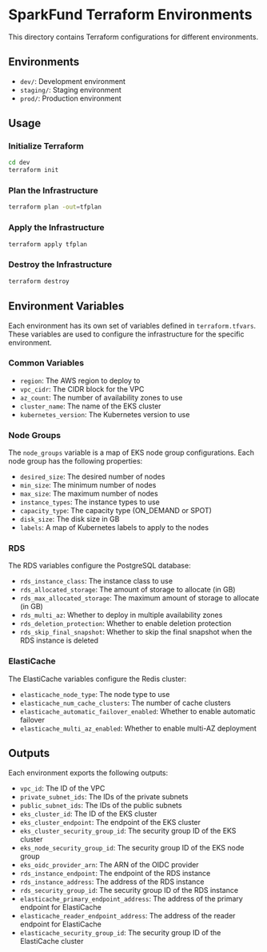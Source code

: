# SparkFund Terraform Environments

This directory contains Terraform configurations for different environments.

## Environments

- `dev/`: Development environment
- `staging/`: Staging environment
- `prod/`: Production environment

## Usage

### Initialize Terraform

```bash
cd dev
terraform init
```

### Plan the Infrastructure

```bash
terraform plan -out=tfplan
```

### Apply the Infrastructure

```bash
terraform apply tfplan
```

### Destroy the Infrastructure

```bash
terraform destroy
```

## Environment Variables

Each environment has its own set of variables defined in `terraform.tfvars`. These variables are used to configure the infrastructure for the specific environment.

### Common Variables

- `region`: The AWS region to deploy to
- `vpc_cidr`: The CIDR block for the VPC
- `az_count`: The number of availability zones to use
- `cluster_name`: The name of the EKS cluster
- `kubernetes_version`: The Kubernetes version to use

### Node Groups

The `node_groups` variable is a map of EKS node group configurations. Each node group has the following properties:

- `desired_size`: The desired number of nodes
- `min_size`: The minimum number of nodes
- `max_size`: The maximum number of nodes
- `instance_types`: The instance types to use
- `capacity_type`: The capacity type (ON_DEMAND or SPOT)
- `disk_size`: The disk size in GB
- `labels`: A map of Kubernetes labels to apply to the nodes

### RDS

The RDS variables configure the PostgreSQL database:

- `rds_instance_class`: The instance class to use
- `rds_allocated_storage`: The amount of storage to allocate (in GB)
- `rds_max_allocated_storage`: The maximum amount of storage to allocate (in GB)
- `rds_multi_az`: Whether to deploy in multiple availability zones
- `rds_deletion_protection`: Whether to enable deletion protection
- `rds_skip_final_snapshot`: Whether to skip the final snapshot when the RDS instance is deleted

### ElastiCache

The ElastiCache variables configure the Redis cluster:

- `elasticache_node_type`: The node type to use
- `elasticache_num_cache_clusters`: The number of cache clusters
- `elasticache_automatic_failover_enabled`: Whether to enable automatic failover
- `elasticache_multi_az_enabled`: Whether to enable multi-AZ deployment

## Outputs

Each environment exports the following outputs:

- `vpc_id`: The ID of the VPC
- `private_subnet_ids`: The IDs of the private subnets
- `public_subnet_ids`: The IDs of the public subnets
- `eks_cluster_id`: The ID of the EKS cluster
- `eks_cluster_endpoint`: The endpoint of the EKS cluster
- `eks_cluster_security_group_id`: The security group ID of the EKS cluster
- `eks_node_security_group_id`: The security group ID of the EKS node group
- `eks_oidc_provider_arn`: The ARN of the OIDC provider
- `rds_instance_endpoint`: The endpoint of the RDS instance
- `rds_instance_address`: The address of the RDS instance
- `rds_security_group_id`: The security group ID of the RDS instance
- `elasticache_primary_endpoint_address`: The address of the primary endpoint for ElastiCache
- `elasticache_reader_endpoint_address`: The address of the reader endpoint for ElastiCache
- `elasticache_security_group_id`: The security group ID of the ElastiCache cluster
